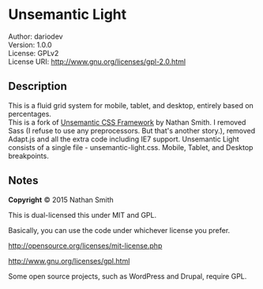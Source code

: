 # Unsemantic Light
Author: dariodev  
Version: 1.0.0  
License: GPLv2  
License URI: http://www.gnu.org/licenses/gpl-2.0.html  


## Description

This is a fluid grid system for mobile, tablet, and desktop, entirely based on percentages.  
This is a fork of [Unsemantic CSS Framework](http://unsemantic.com) by Nathan Smith. I removed Sass (I refuse to use any preprocessors. But that's another story.), removed Adapt.js and all the extra code including IE7 support. Unsemantic Light consists of a single file - unsemantic-light.css. Mobile, Tablet, and Desktop breakpoints.


## Notes

**Copyright**  &copy; 2015 Nathan Smith

This is dual-licensed this under MIT and GPL.

Basically, you can use the code under whichever license you prefer.

http://opensource.org/licenses/mit-license.php

http://www.gnu.org/licenses/gpl.html

Some open source projects, such as WordPress and Drupal, require GPL.
